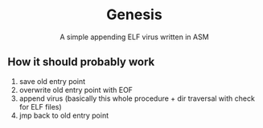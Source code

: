 <h1 align=center>Genesis</h1>
<p align=center>A simple appending ELF virus written in ASM</p>

## How it should probably work
1. save old entry point
2. overwrite old entry point with EOF
3. append virus (basically this whole procedure + dir traversal with check for ELF files)
4. jmp back to old entry point 

